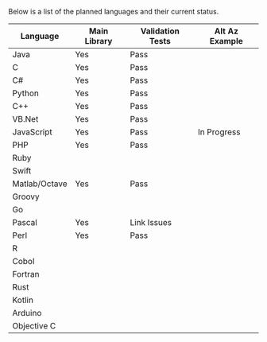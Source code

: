Below is a list of the planned languages and their current status.

Language     |Main Library|Validation Tests|Alt Az Example
-------------|------------|----------------|--------------
Java         |Yes         |Pass            |
C            |Yes         |Pass            |
C#           |Yes         |Pass            |
Python       |Yes         |Pass            |
C++          |Yes         |Pass            |
VB.Net       |Yes         |Pass            |
JavaScript   |Yes         |Pass            |In Progress
PHP          |Yes         |Pass            |
Ruby         |            |                |
Swift        |            |                |
Matlab/Octave|Yes         |Pass            |
Groovy       |            |                |
Go           |            |                |
Pascal       |Yes         |Link Issues     |
Perl         |Yes         |Pass            |
R            |            |                |
Cobol        |            |                |
Fortran      |            |                |
Rust         |            |                |
Kotlin       |            |                |
Arduino      |            |                |
Objective C  |            |                |